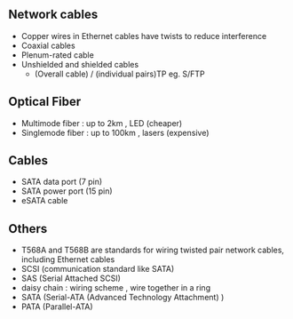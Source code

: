 ## Network cables

- Copper wires in Ethernet cables have twists to reduce interference
- Coaxial cables
- Plenum-rated cable
- Unshielded and shielded cables
  - (Overall cable) / (individual pairs)TP eg. S/FTP

## Optical Fiber

- Multimode fiber : up to 2km , LED (cheaper)
- Singlemode fiber : up to 100km , lasers (expensive)

## Cables

- SATA data port (7 pin)
- SATA power port (15 pin)
- eSATA cable

## Others

- T568A and T568B are standards for wiring twisted pair network cables, including Ethernet cables
- SCSI (communication standard like SATA)
- SAS (Serial Attached SCSI)
- daisy chain : wiring scheme , wire together in a ring
- SATA (Serial-ATA (Advanced Technology Attachment) )
- PATA (Parallel-ATA)
